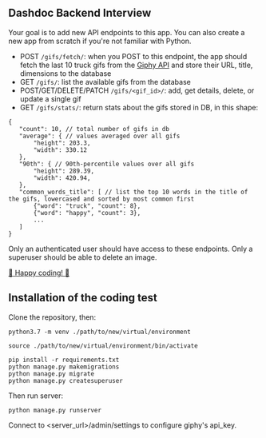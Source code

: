 ## Dashdoc Backend Interview

Your goal is to add new API endpoints to this app. 
You can also create a new app from scratch if you're not familiar with Python.

- POST `/gifs/fetch/`: when you POST to this endpoint, the app should fetch the last 10 truck gifs from the [Giphy API](https://developers.giphy.com/docs/api/endpoint#search) and store their URL, title, dimensions to the database
- GET `/gifs/`: list the available gifs from the database
- POST/GET/DELETE/PATCH `/gifs/<gif_id>/`: add, get details, delete, or update a single gif
- GET `/gifs/stats/`: return stats about the gifs stored in DB, in this shape:
```
{
   "count": 10, // total number of gifs in db
   "average": { // values averaged over all gifs
       "height": 203.3,
       "width": 330.12
   },
   "90th": { // 90th-percentile values over all gifs
       "height": 289.39,
       "width": 420.94,
   },
   "common_words_title": [ // list the top 10 words in the title of the gifs, lowercased and sorted by most common first
       {"word": "truck", "count": 8},
       {"word": "happy", "count": 3},
       ...
   ]
}
```

Only an authenticated user should have access to these endpoints. Only a superuser should be able to delete an image.

[:truck: Happy coding! :truck:](http://media1.giphy.com/media/2G4flVpbo6RmE/giphy.gif)


## Installation of the coding test

Clone the repository, then:

```
python3.7 -m venv ./path/to/new/virtual/environment

source ./path/to/new/virtual/environment/bin/activate

pip install -r requirements.txt
python manage.py makemigrations
python manage.py migrate
python manage.py createsuperuser
```

Then run server:
```
python manage.py runserver
```

Connect to <server_url>/admin/settings to configure giphy's api_key.


